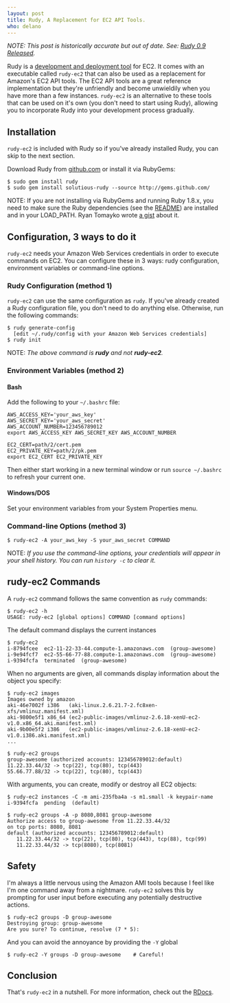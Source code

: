 ```yaml
---
layout: post
title: Rudy, A Replacement for EC2 API Tools. 
who: delano
---
```


*NOTE: This post is historically accurate but out of date. See: [Rudy 0.9 Released](/blog/2009/08/10/rudy-0.9-released/).* 

Rudy is a [development and deployment tool](/2009/04/21/rudy-deployment-introduction/) for EC2. It comes with an executable called `rudy-ec2` that can also be used as a replacement for Amazon's EC2 API tools. The EC2 API tools are a great reference implementation but they're unfriendly and become unwieldily when you have more than a few instances. `rudy-ec2` is an alternative to these tools that can be used on it's own (you don't need to start using Rudy), allowing you to incorporate Rudy into your development process gradually.

## Installation

`rudy-ec2` is included with Rudy so if you've already installed Rudy, you can skip to the next section. 

Download Rudy from [github.com](http://github.com/solutious/rudy) or install it via RubyGems:

    $ sudo gem install rudy
    $ sudo gem install solutious-rudy --source http://gems.github.com/

NOTE: If you are not installing via RubyGems and running Ruby 1.8.x, you need to make sure the Ruby dependencies (see the [README](http://github.com/solutious/rudy/blob/master/README.rdoc)) are installed and in your LOAD_PATH. Ryan Tomayko wrote [a gist](http://gist.github.com/54177) about it.


## Configuration, 3 ways to do it

`rudy-ec2` needs your Amazon Web Services credentials in order to execute commands on EC2. You can configure these in 3 ways: rudy configuration, environment variables or command-line options.


### Rudy Configuration (method 1)

`rudy-ec2` can use the same configuration as `rudy`. If you've already created a Rudy configuration file, you don't need to do anything else. Otherwise, run the following commands:

    $ rudy generate-config
      [edit ~/.rudy/config with your Amazon Web Services credentials] 
    $ rudy init

NOTE: *The above command is **rudy** and not **rudy-ec2**.*

### Environment Variables (method 2)

#### Bash
Add the following to your `~/.bashrc` file:

    AWS_ACCESS_KEY='your_aws_key'
    AWS_SECRET_KEY='your_aws_secret'
    AWS_ACCOUNT_NUMBER=123456789012
    export AWS_ACCESS_KEY AWS_SECRET_KEY AWS_ACCOUNT_NUMBER
    
    EC2_CERT=path/2/cert.pem
    EC2_PRIVATE_KEY=path/2/pk.pem
    export EC2_CERT EC2_PRIVATE_KEY

Then either start working in a new terminal window or run `source ~/.bashrc` to refresh your current one. 

#### Windows/DOS

Set your environment variables from your System Properties menu. 


### Command-line Options (method 3)

    $ rudy-ec2 -A your_aws_key -S your_aws_secret COMMAND

NOTE: *If you use the command-line options, your credentials will appear in your shell history. You can run `history -c` to clear it.*

## rudy-ec2  Commands

A `rudy-ec2` command follows the same convention as `rudy` commands:

    $ rudy-ec2 -h
    USAGE: rudy-ec2 [global options] COMMAND [command options]

The default command displays the current instances

    $ rudy-ec2
    i-8794fcee  ec2-11-22-33-44.compute-1.amazonaws.com  (group-awesome)
    i-9e94fcf7  ec2-55-66-77-88.compute-1.amazonaws.com  (group-awesome)
    i-9394fcfa  terminated  (group-awesome)

When no arguments are given, all commands display information about the object you specify:

    $ rudy-ec2 images
    Images owned by amazon
    aki-46e7002f i386   (aki-linux.2.6.21.7-2.fc8xen-xfs/vmlinuz.manifest.xml)
    aki-9800e5f1 x86_64 (ec2-public-images/vmlinuz-2.6.18-xenU-ec2-v1.0.x86_64.aki.manifest.xml)
    aki-9b00e5f2 i386   (ec2-public-images/vmlinuz-2.6.18-xenU-ec2-v1.0.i386.aki.manifest.xml)
    ...
    
    $ rudy-ec2 groups
    group-awesome (authorized accounts: 123456789012:default)
    11.22.33.44/32 -> tcp(22), tcp(80), tcp(443)
    55.66.77.88/32 -> tcp(22), tcp(80), tcp(443)

With arguments, you can create, modify or destroy all EC2 objects:

    $ rudy-ec2 instances -C -m ami-235fba4a -s m1.small -k keypair-name
    i-9394fcfa  pending  (default)
    
    $ rudy-ec2 groups -A -p 8080,8081 group-awesome
    Authorize access to group-awesome from 11.22.33.44/32
    on tcp ports: 8080, 8081
    default (authorized accounts: 123456789012:default)
       11.22.33.44/32 -> tcp(22), tcp(80), tcp(443), tcp(88), tcp(99)
       11.22.33.44/32 -> tcp(8080), tcp(8081)

## Safety

I'm always a little nervous using the Amazon AMI tools because I feel like I'm one command away from a nightmare. `rudy-ec2` solves this by prompting for user input before executing any potentially destructive actions. 

    $ rudy-ec2 groups -D group-awesome
    Destroying group: group-awesome
    Are you sure? To continue, resolve (7 * 5): 

And you can avoid the annoyance by providing the `-Y` global

    $ rudy-ec2 -Y groups -D group-awesome    # Careful!


## Conclusion

That's `rudy-ec2` in a nutshell. For more information, check out the [RDocs](http://opensource.solutious.com/rudy). 
